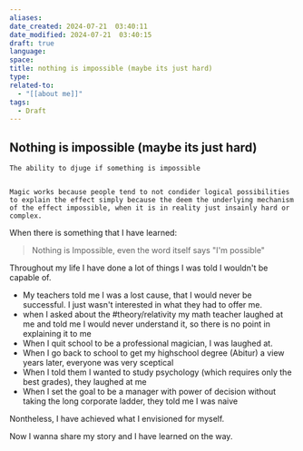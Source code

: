 ```yaml
---
aliases: 
date_created: 2024-07-21  03:40:11
date_modified: 2024-07-21  03:40:15
draft: true
language: 
space: 
title: nothing is impossible (maybe its just hard)
type: 
related-to:
  - "[[about me]]"
tags:
  - Draft
---
```

## Nothing is impossible (maybe its just hard)

	The ability to djuge if something is impossible 


	Magic works because people tend to not condider logical possibilities to explain the effect simply because the deem the underlying mechanism of the effect impossible, when it is in reality just insainly hard or complex.

When there is something that I have learned:

> Nothing is Impossible, even the word itself says "I'm possible"

Throughout my life I have done a lot of things I was told I wouldn't be capable of.

- My teachers told me I was a lost cause, that I would never be successful. I just wasn't interested in what they had to offer me.
- when I asked about the #theory/relativity my math teacher laughed at me and told me I would never understand it, so there is no point in explaining it to me
- When I quit school to be a professional magician, I was laughed at.
- When I go back to school to get my highschool degree (Abitur) a view years later, everyone was very sceptical
- When I told them I wanted to study psychology (which requires only the best grades), they laughed at me
- When I set the goal to be a manager with power of decision without taking the long corporate ladder, they told me I was naive

Nontheless, I have achieved what I envisioned for myself.

Now I wanna share my story and I have learned on the way.
